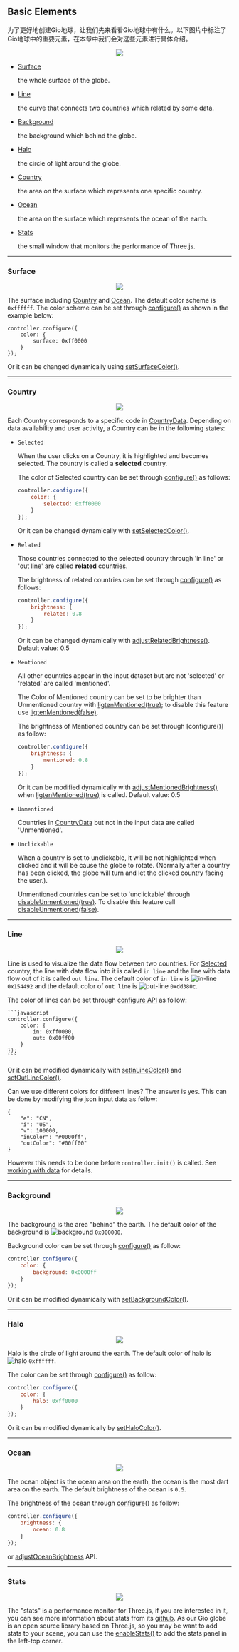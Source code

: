 ## Basic Elements

为了更好地创建Gio地球，让我们先来看看Gio地球中有什么。以下图片中标注了Gio地球中的重要元素，在本章中我们会对这些元素进行具体介绍。

<p align="center">
  <a><img src="https://github.com/syt123450/Gio.js/blob/master/assets/images/document/elements/all.png"/></a>
</p>


- [Surface](#surface)

    the whole surface of the globe.

- [Line](#line)

    the curve that connects two countries which related by some data. 

- [Background](#background)

    the background which behind the globe.

- [Halo](#halo)

    the circle of light around the globe.

- [Country](#country)

    the area on the surface which represents one specific country.

- [Ocean](#ocean)

    the area on the surface which represents the ocean of the earth.

- [Stats](#stats)

    the small window that monitors the performance of Three.js.

---

### Surface

<p align="center">
  <a><img src="https://github.com/syt123450/Gio.js/blob/master/assets/images/document/elements/surface.png"/></a>
</p>

The surface including [Country](#country) and [Ocean](#ocean). The default color scheme is `0xffffff`. The color scheme can be set through [configure()](#configure-api) as shown in the example below:

```
controller.configure({
	color: {
        surface: 0xff0000
    }
});
```

Or it can be changed dynamically using [setSurfaceColor()](#setSurfaceColor).


---

### Country

<p align="center">
  <a><img src="https://github.com/syt123450/Gio.js/blob/master/assets/images/document/elements/country.png"/></a>
</p>

Each Country corresponds to a specific code in [CountryData](https://github.com/syt123450/Gio.js/blob/master/src/countryInfo/CountryData.js). Depending on data availability and user activity, a Country can be in the following states:

- `Selected`

    When the user clicks on a Country, it is highlighted and becomes selected. The country is called a **selected** country.
    
	The color of Selected country can be set through [configure()]() as follows:
	```javascript
	controller.configure({
		color: {
	        selected: 0xff0000
	    }
	});
	```
	Or it can be changed dynamically with [setSelectedColor()]().

- `Related`

    Those countries connected to the selected country through 'in line' or 'out line' are called **related** countries.

	The brightness of related countries can be set through [configure()]() as follows:
	```javascript
	controller.configure({
		brightness: {
	        related: 0.8
	    }
	});
	```
	Or it can be changed dynamically with [ adjustRelatedBrightness()](). Default value: 0.5
- `Mentioned`
    
    All other countries appear in the input dataset but are not 'selected' or 'related' are called 'mentioned'.
    
	The Color of Mentioned country can be set to be brighter than Unmentioned country with [ligtenMentioned(true)](); to disable this feature use [ligtenMentioned(false)]().

	The brightness of Mentioned country can be set through [configure()] as follow:
	```javascript
	controller.configure({
		brightness: {
	        mentioned: 0.8
	    }
	});
	```
	Or it can be modified dynamically with [adjustMentionedBrightness()]() when [ligtenMentioned(true)]() is called. Default value: 0.5

- `Unmentioned`

    Countries in  [CountryData](https://github.com/syt123450/Gio.js/blob/master/src/countryInfo/CountryData.js) but not in the input data are called 'Unmentioned'.

- `Unclickable`

    When a country is set to unclickable, it will be not highlighted when clicked and it will be cause the globe to rotate. (Normally after a country has been clicked, the globe will turn and let the clicked country facing the user.).

	Unmentioned countries can be set to 'unclickable' through [disableUnmentioned(true)](#disableunmentioned). To disable this feature call [disableUnmentioned(false)](#disableunmentioned).


---

### Line

<p align="center">
  <a><img src="https://github.com/syt123450/Gio.js/blob/master/assets/images/document/elements/line.png"/></a>
</p>

Line is used to visualize the data flow between two countries. For [Selected](#country) country, the line with data flow into it is called `in line` and the line with data flow out of it is called `out line`. The default color of `in line` is ![in-line](https://placehold.it/15/154492/000000?text=+) `0x154492` and the default color of `out line` is ![out-line](https://placehold.it/15/dd380c/000000?text=+) `0xdd380c`.

The color of lines can be set through [configure API](#configure-api)  as follow:

	```javascript
	controller.configure({
		color: {
		    in: 0xff0000,
		    out: 0x00ff00
		}
	});
	```
Or it can be modified dynamically with [setInLineColor()](#setInLineColor) and [setOutLineColor()](#setOutLineColor).

Can we use different colors for different lines? The answer is yes. This can be done by modifying the json input data as follow:

```
{
	"e": "CN",
	"i": "US",
	"v": 100000,
	"inColor": "#0000ff",
	"outColor": "#00ff00"
}
```
However this needs to be done before `controller.init()` is called. See [working with data](#working-with-data) for details.
    

---

### Background

<p align="center">
  <a><img src="https://github.com/syt123450/Gio.js/blob/master/assets/images/document/elements/background.png"/></a>
</p>

The background is the area "behind" the earth. The default color of the background is ![background](https://placehold.it/15/000000/000000?text=+) `0x000000`. 

Background color can be set through [configure()](#configure-api) as follow: 

```javascript
controller.configure({
	color: {
	    background: 0x0000ff
	}
});
```
	
Or it can be modified dynamically with [setBackgroundColor()](#setbackgroundcolor).

---

### Halo

<p align="center">
  <a><img src="https://github.com/syt123450/Gio.js/blob/master/assets/images/document/elements/halo.png"/></a>
</p>

Halo is the circle of light around the earth. The default color of halo is ![halo](https://placehold.it/15/ffffff/000000?text=+) `0xffffff`. 

The color can be set through [configure()](#configure-api) as follow:
```javascript
controller.configure({
	color: {
	    halo: 0xff0000
	}
});
```
Or it can be modified dynamically by [setHaloColor()](#sethalocolor).

---

### Ocean

<p align="center">
  <a><img src="https://github.com/syt123450/Gio.js/blob/master/assets/images/document/elements/ocean.png"/></a>
</p>

The ocean object is the ocean area on the earth, the ocean is the most dart area on the earth. The default brightness of the ocean is `0.5`. 

The brightness of the ocean through [configure()]() as follow: 
```javascript
controller.configure({
	brightness: {
	    ocean: 0.8
	}
});
```
or [adjustOceanBrightness](#adjustoceanbrightness) API.

---

### Stats

<p align="center">
  <a><img src="https://github.com/syt123450/Gio.js/blob/master/assets/images/document/elements/stats.png"/></a>
</p>

The "stats" is a performance monitor for Three.js, if you are interested in it, you can see more information about stats from its [github](https://github.com/mrdoob/stats.js/). As our Gio globe is an open source library based on Three.js, so you may be want to add stats to your scene, you can use the [enableStats()](#enablestats) to add the stats panel in the left-top corner.
